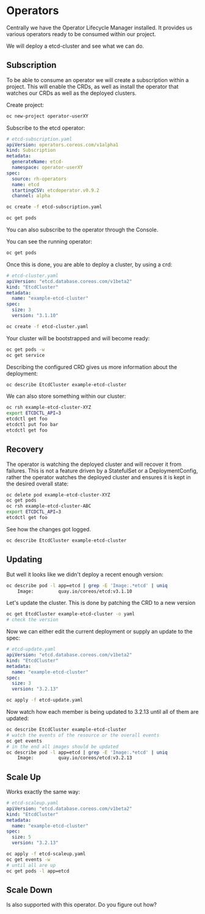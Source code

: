 # Operators

Centrally we have the Operator Lifecycle Manager installed. It provides us various operators ready to be consumed within our project.

We will deploy a etcd-cluster and see what we can do.

## Subscription

To be able to consume an operator we will create a subscription within a project. This will enable the CRDs, as well as install the operator that watches our CRDs as well as the deployed clusters.

Create project:

```bash
oc new-project operator-userXY
```

Subscribe to the etcd operator:

```yaml
# etcd-subscription.yaml
apiVersion: operators.coreos.com/v1alpha1
kind: Subscription
metadata:
  generateName: etcd-
  namespace: operator-userXY
spec:
  source: rh-operators
  name: etcd
  startingCSV: etcdoperator.v0.9.2
  channel: alpha
```


```bash
oc create -f etcd-subscription.yaml
``` 

```bash
oc get pods
```

You can also subscribe to the operator through the Console.

You can see the running operator:

```bash
oc get pods
```

Once this is done, you are able to deploy a cluster, by using a crd:

```yaml
# etcd-cluster.yaml
apiVersion: "etcd.database.coreos.com/v1beta2"
kind: "EtcdCluster"
metadata:
  name: "example-etcd-cluster"
spec:
  size: 3
  version: "3.1.10"
```

```bash
oc create -f etcd-cluster.yaml
```

Your cluster will be bootstrapped and will become ready:

```bash
oc get pods -w
oc get service
```

Describing the configured CRD gives us more information about the deployment:

```bash
oc describe EtcdCluster example-etcd-cluster
```

We can also store something within our cluster:

```bash
oc rsh example-etcd-cluster-XYZ
export ETCDCTL_API=3
etcdctl get foo
etcdctl put foo bar
etcdctl get foo
```

## Recovery

The operator is watching the deployed cluster and will recover it from failures. This is not a feature driven by a StatefulSet or a DeploymentConfig, rather the operator watches the deployed cluster and ensures it is kept in the desired overall state:

```bash
oc delete pod example-etcd-cluster-XYZ
oc get pods
oc rsh example-etcd-cluster-ABC
export ETCDCTL_API=3
etcdctl get foo
```

See how the changes got logged.

```bash
oc describe EtcdCluster example-etcd-cluster
```

## Updating

But well it looks like we didn't deploy a recent enough version:

```bash
oc describe pod -l app=etcd | grep -E 'Image:.*etcd' | uniq
    Image:         quay.io/coreos/etcd:v3.1.10
```

Let's update the cluster. This is done by patching the CRD to a new version

```bash
oc get EtcdCluster example-etcd-cluster -o yaml
# check the version
```

Now we can either edit the current deployment or supply an update to the spec:

```yaml
# etcd-update.yaml
apiVersion: "etcd.database.coreos.com/v1beta2"
kind: "EtcdCluster"
metadata:
  name: "example-etcd-cluster"
spec:
  size: 3
  version: "3.2.13"
```

```bash
oc apply -f etcd-update.yaml
```

Now watch how each member is being updated to 3.2.13 until all of them are updated:

```bash
oc describe EtcdCluster example-etcd-cluster
# watch the events of the resource or the overall events
oc get events
# in the end all images should be updated
oc describe pod -l app=etcd | grep -E 'Image:.*etcd' | uniq
    Image:         quay.io/coreos/etcd:v3.2.13
```

## Scale Up

Works exactly the same way:

```yaml
# etcd-scaleup.yaml
apiVersion: "etcd.database.coreos.com/v1beta2"
kind: "EtcdCluster"
metadata:
  name: "example-etcd-cluster"
spec:
  size: 5
  version: "3.2.13"
```

```bash
oc apply -f etcd-scaleup.yaml
oc get events -w
# until all are up
oc get pods -l app=etcd
```

## Scale Down

Is also supported with this operator. Do you figure out how?
